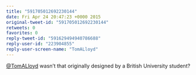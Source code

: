 ```yaml
---
title: "591705012692230144"
date: Fri Apr 24 20:47:23 +0000 2015
original-tweet-id: "591705012692230144"
retweets: 0
favorites: 0
reply-tweet-id: "591629494940786688"
reply-user-id: "223904855"
reply-user-screen-name: "TomALloyd"
---
```

<a href="https://twitter.com/TomALloyd">@TomALloyd</a> wasn’t that originally designed by a British University student?
